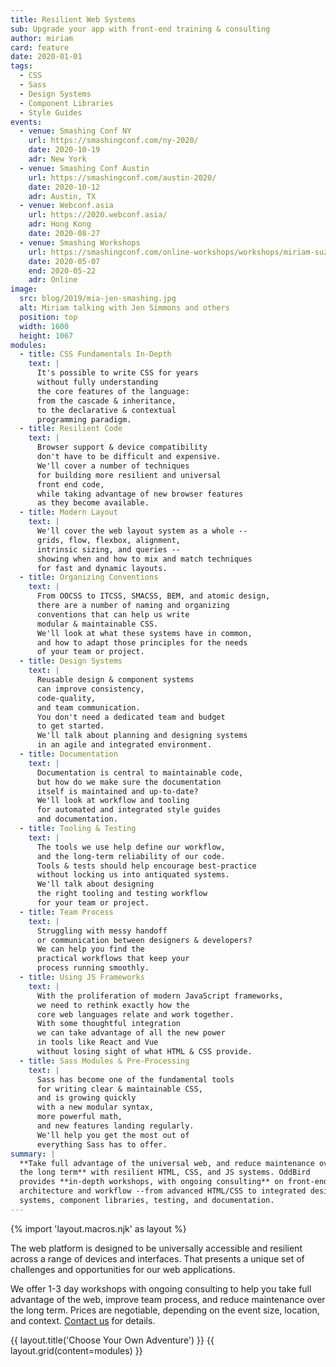 ```yaml
---
title: Resilient Web Systems
sub: Upgrade your app with front-end training & consulting
author: miriam
card: feature
date: 2020-01-01
tags:
  - CSS
  - Sass
  - Design Systems
  - Component Libraries
  - Style Guides
events:
  - venue: Smashing Conf NY
    url: https://smashingconf.com/ny-2020/
    date: 2020-10-19
    adr: New York
  - venue: Smashing Conf Austin
    url: https://smashingconf.com/austin-2020/
    date: 2020-10-12
    adr: Austin, TX
  - venue: Webconf.asia
    url: https://2020.webconf.asia/
    adr: Hong Kong
    date: 2020-08-27
  - venue: Smashing Workshops
    url: https://smashingconf.com/online-workshops/workshops/miriam-suzanne
    date: 2020-05-07
    end: 2020-05-22
    adr: Online
image:
  src: blog/2019/mia-jen-smashing.jpg
  alt: Miriam talking with Jen Simmons and others
  position: top
  width: 1600
  height: 1067
modules:
  - title: CSS Fundamentals In-Depth
    text: |
      It's possible to write CSS for years
      without fully understanding
      the core features of the language:
      from the cascade & inheritance,
      to the declarative & contextual
      programming paradigm.
  - title: Resilient Code
    text: |
      Browser support & device compatibility
      don't have to be difficult and expensive.
      We'll cover a number of techniques
      for building more resilient and universal
      front end code,
      while taking advantage of new browser features
      as they become available.
  - title: Modern Layout
    text: |
      We'll cover the web layout system as a whole --
      grids, flow, flexbox, alignment,
      intrinsic sizing, and queries --
      showing when and how to mix and match techniques
      for fast and dynamic layouts.
  - title: Organizing Conventions
    text: |
      From OOCSS to ITCSS, SMACSS, BEM, and atomic design,
      there are a number of naming and organizing
      conventions that can help us write
      modular & maintainable CSS.
      We'll look at what these systems have in common,
      and how to adapt those principles for the needs
      of your team or project.
  - title: Design Systems
    text: |
      Reusable design & component systems
      can improve consistency,
      code-quality,
      and team communication.
      You don't need a dedicated team and budget
      to get started.
      We'll talk about planning and designing systems
      in an agile and integrated environment.
  - title: Documentation
    text: |
      Documentation is central to maintainable code,
      but how do we make sure the documentation
      itself is maintained and up-to-date?
      We'll look at workflow and tooling
      for automated and integrated style guides
      and documentation.
  - title: Tooling & Testing
    text: |
      The tools we use help define our workflow,
      and the long-term reliability of our code.
      Tools & tests should help encourage best-practice
      without locking us into antiquated systems.
      We'll talk about designing
      the right tooling and testing workflow
      for your team or project.
  - title: Team Process
    text: |
      Struggling with messy handoff
      or communication between designers & developers?
      We can help you find the
      practical workflows that keep your
      process running smoothly.
  - title: Using JS Frameworks
    text: |
      With the proliferation of modern JavaScript frameworks,
      we need to rethink exactly how the
      core web languages relate and work together.
      With some thoughtful integration
      we can take advantage of all the new power
      in tools like React and Vue
      without losing sight of what HTML & CSS provide.
  - title: Sass Modules & Pre-Processing
    text: |
      Sass has become one of the fundamental tools
      for writing clear & maintainable CSS,
      and is growing quickly
      with a new modular syntax,
      more powerful math,
      and new features landing regularly.
      We'll help you get the most out of
      everything Sass has to offer.
summary: |
  **Take full advantage of the universal web, and reduce maintenance over
  the long term** with resilient HTML, CSS, and JS systems. OddBird
  provides **in-depth workshops, with ongoing consulting** on front-end
  architecture and workflow --from advanced HTML/CSS to integrated design
  systems, component libraries, testing, and documentation.
---
```


{% import 'layout.macros.njk' as layout %}

The web platform is designed to be universally accessible and resilient
across a range of devices and interfaces. That presents a unique set of
challenges and opportunities for our web applications.

We offer 1-3 day workshops with ongoing consulting to help you take full
advantage of the web, improve team process, and reduce maintenance over
the long term. Prices are negotiable,
depending on the event size, location, and context.
[Contact us](/contact/) for details.

{{ layout.title('Choose Your Own Adventure') }}
{{ layout.grid(content=modules) }}
